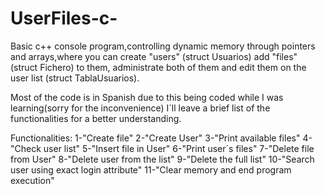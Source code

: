 # UserFiles-c-
Basic c++ console program,controlling dynamic memory through pointers and arrays,where you can create "users" (struct Usuarios) 
add "files" (struct Fichero) to them, administrate both of them and edit them on the user list (struct TablaUsuarios).

Most of the code is in Spanish due to this being coded while I was learning(sorry for the inconvenience) I´ll leave a brief list of the functionalities for a better understanding.

Functionalities:
1-"Create file"
2-"Create User"
3-"Print available files"
4-"Check user list"
5-"Insert file in User"
6-"Print user´s files"
7-"Delete file from User"
8-"Delete user from the list"
9-"Delete the full list"
10-"Search user using exact login attribute"
11-"Clear memory and end program execution"


